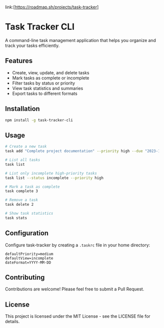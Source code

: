 link:[https://roadmap.sh/projects/task-tracker]
# Task Tracker CLI

A command-line task management application that helps you organize and track your tasks efficiently.

## Features

- Create, view, update, and delete tasks
- Mark tasks as complete or incomplete
- Filter tasks by status or priority
- View task statistics and summaries
- Export tasks to different formats

## Installation

```bash
npm install -g task-tracker-cli
```

## Usage

```bash
# Create a new task
task add "Complete project documentation" --priority high --due "2023-12-15"

# List all tasks
task list

# List only incomplete high-priority tasks
task list --status incomplete --priority high

# Mark a task as complete
task complete 3

# Remove a task
task delete 2

# Show task statistics
task stats
```

## Configuration

Configure task-tracker by creating a `.taskrc` file in your home directory:

```
defaultPriority=medium
defaultView=incomplete
dateFormat=YYYY-MM-DD
```

## Contributing

Contributions are welcome! Please feel free to submit a Pull Request.

## License

This project is licensed under the MIT License - see the LICENSE file for details.